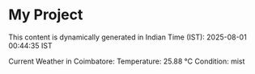 # My Project

This content is dynamically generated in Indian Time (IST): 2025-08-01 00:44:35 IST


Current Weather in Coimbatore:
Temperature: 25.88 °C
Condition: mist
